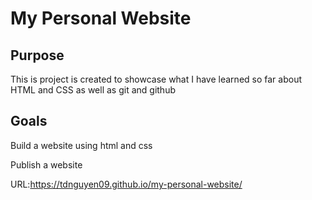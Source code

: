 # My Personal Website
## Purpose
This is project is created to showcase what I have learned so far about HTML and CSS as well as git and github
## Goals
Build a website using html and css

Publish a website

URL:https://tdnguyen09.github.io/my-personal-website/